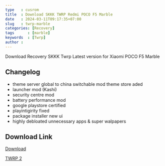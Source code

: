 ```yaml
---
type   : cusrom
title  : Download SKKK TWRP Redmi POCO F5 Marble
date   : 2024-03-11T09:17:35+07:00
slug   : twrp-marble
categories: [Recovery]
tags      : [marble]
keywords  : [Twrp]
author : 
---
```


Download Recovery SKKK Twrp Latest version for Xiaomi POCO F5 Marble

## Changelog
- theme server global to china switchable mod theme store aded
- launcher mod (Kashi)
- security centre mod
- battery performance mod
- google playstore certified
- playintigirity fixed
- package installer new ui
- highly debloated unnecessary apps & super walpapers

## Download Link
[Download](https://sourceforge.net/projects/recovery-for-xiaomi-devices/files/marble/twrp-3.7.1_12-v8.6_A14-marble-skkk.img/download)

[TWRP 2](https://devuploads.com/jzfbkrijphmz)
